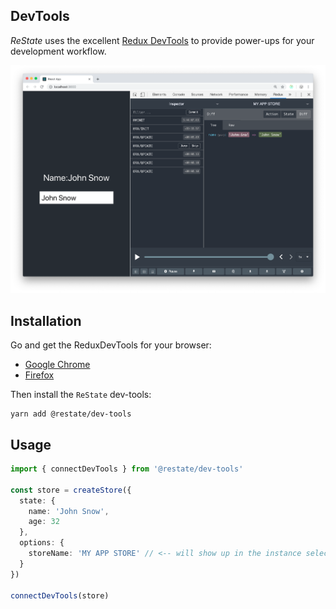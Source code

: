 ## DevTools

_ReState_ uses the excellent [Redux DevTools](https://github.com/zalmoxisus/redux-devtools-extension) to provide power-ups for your development workflow.

![DevTools](assets/dev-tools-screenshot.png)

## Installation

Go and get the ReduxDevTools for your browser:

- [Google Chrome](https://chrome.google.com/webstore/detail/redux-devtools/lmhkpmbekcpmknklioeibfkpmmfibljd)
- [Firefox](https://addons.mozilla.org/en-US/firefox/addon/reduxdevtools/)

Then install the `ReState` dev-tools:

```
yarn add @restate/dev-tools
```

## Usage

```ts
import { connectDevTools } from '@restate/dev-tools'

const store = createStore({
  state: {
    name: 'John Snow',
    age: 32
  },
  options: {
    storeName: 'MY APP STORE' // <-- will show up in the instance selector
  }
})

connectDevTools(store)
```
